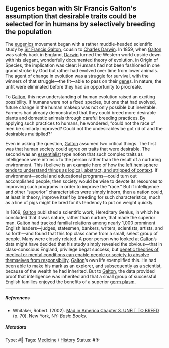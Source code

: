 ## Eugenics began with SIr Francis Galton's assumption that desirable traits could be selected for in humans by selectively breeding the population

The [eugenics](Eugenics.md) movement began with a rather muddle-headed scientific study by [Sir Francis Galton](), cousin to [Charles Darwin](). In 1859, when [Galton]() was safely back in England, [Darwin]() turned the Western world upside down with his elegant, wonderfully documented theory of evolution. in Origin of Species, the implication was clear: Humans had not been fashioned in one grand stroke by God but rather had evolved over time from lower animals. The agent of change in evolution was a struggle for survival, with the winners of that struggle—the fit—able to pass on their [gene]()s. In nature, the unfit were eliminated before they had an opportunity to procreate.

To [Galton](), this new understanding of human evolution raised an exciting possibility. If humans were not a fixed species, but one that had evolved, future change in the human makeup was not only possible but inevitable. Farmers had already demonstrated that they could breed more desirable plants and domestic animals through careful breeding practices. By applying such practices to humans, he wondered, “could not the race of men be similarly improved? Could not the undesirables be got rid of and the desirables multiplied?”

Even in asking the question, [Galton]() assumed two critical things. The first was that human society could agree on traits that were desirable. The second was an [essentialist](Essentialism.md) type notion that such complex traits as intelligence were intrinsic to the person rather than the result of a nurturing environment. This i believe is an example here of how [the left hemisphere tends to understand things as logical, abstract, and stripped of context](The%20left%20hemisphere%20tends%20to%20understand%20things%20as%20logical,%20abstract,%20and%20stripped%20of%20context.md). If environment—social and educational programs—could turn out accomplished people, then society would be wise to devote its resources to improving such programs in order to improve the “race.” But if intelligence and other “superior” characteristics were simply inborn, then a nation could, at least in theory, improve itself by breeding for such characteristics, much as a line of pigs might be bred for its tendency to put on weight quickly.

In 1869, [Galton]() published a scientific work, Hereditary Genius, in which he concluded that it was nature, rather than nurture, that made the superior man. [Galton]() had tracked familial relations among nearly 1,000 prominent English leaders—judges, statesmen, bankers, writers, scientists, artists, and so forth—and found that this top class came from a small, select group of people. Many were closely related. A poor person who looked at [Galton]()’s data might have decided that his study simply revealed the obvious—that in class-conscious England, privilege begat success, but [genetic theories of medical or mental conditions can enable people or society to absolve themselves from responsibility](Genetic%20theories%20of%20medical%20or%20mental%20conditions%20can%20enable%20people%20or%20society%20to%20absolve%20themselves%20from%20responsibility.md). [Galton]()’s own life exemplified this. He had been able to make his mark as an explorer, and subsequently as a scientist, because of the wealth he had inherited. But to [Galton](), the data provided proof that intelligence was inherited and that a small group of successful English families enjoyed the benefits of a superior [germ plasm]().

---

##### References

* Whitaker, Robert. (2002). [Mad in America Chapter 3. UNFIT TO BREED](Mad%20in%20America%20Chapter%203.%20UNFIT%20TO%20BREED.md) (p. 70). New York, NY: *Basic Books*.

##### Metadata

Type: #🔴 
Tags: [Medicine](Medicine.md) / [History]() 
Status: #☀️ 
